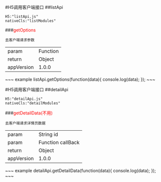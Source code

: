 #H5调用客户端接口
##listApi

~~~
H5:"listApi.js"
nativeCls:"listModules"
~~~

###<font color="red">getOptions</font>
~~~
去客户端请求参数
~~~
<table>
	<tr>
		<td>param</td>
		<td>Function</td>
	</tr>
	<tr>
		<td>return</td>
		<td>Object</td>
	</tr>
	<tr>
		<td>appVersion</td>
		<td>1.0.0</td>
	</tr>
</table>
~~~
example
listApi.getOptions(function(data){
   console.log(data);
});
~~~

#H5调用客户端接口
##detailApi

~~~
H5:"detailApi.js"
nativeCls:"detailModules"
~~~

###<font color="red">getDetailData(不用)</font>
~~~
去客户端请求详情页数据
~~~
<table>
	<tr>
		<td>param</td>
		<td>String id</td>
	</tr>
	<tr>
		<td>param</td>
		<td>Function callBack</td>
	</tr>
	<tr>
		<td>return</td>
		<td>Object</td>
	</tr>
	<tr>
		<td>appVersion</td>
		<td>1.0.0</td>
	</tr>
</table>
~~~
example
detailApi.getDetailData(function(data){
   console.log(data);
});
~~~